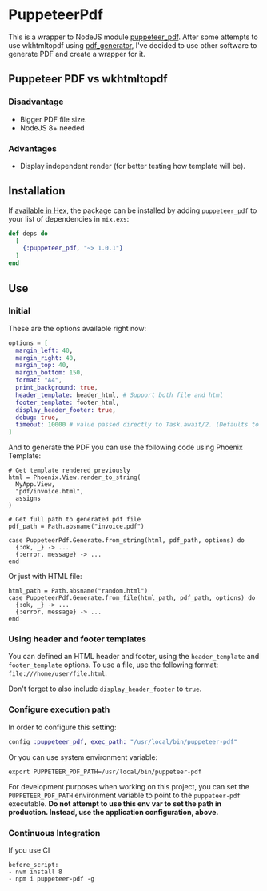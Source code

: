 # PuppeteerPdf

This is a wrapper to NodeJS module [puppeteer_pdf](https://www.npmjs.com/package/puppeteer-pdf). After some attempts to use wkhtmltopdf using [pdf_generator](https://github.com/gutschilla/elixir-pdf-generator), I've decided to use other software to generate PDF and create a wrapper for it.

## Puppeteer PDF vs wkhtmltopdf

### Disadvantage

* Bigger PDF file size.
* NodeJS 8+ needed

### Advantages

* Display independent render (for better testing how template will be).

## Installation

If [available in Hex](https://hex.pm/docs/publish), the package can be installed
by adding `puppeteer_pdf` to your list of dependencies in `mix.exs`:

```elixir
def deps do
  [
    {:puppeteer_pdf, "~> 1.0.1"}
  ]
end
```

## Use

### Initial
These are the options available right now:

```elixir
options = [
  margin_left: 40,
  margin_right: 40,
  margin_top: 40,
  margin_bottom: 150,
  format: "A4",
  print_background: true,
  header_template: header_html, # Support both file and html
  footer_template: footer_html,
  display_header_footer: true,
  debug: true,
  timeout: 10000 # value passed directly to Task.await/2. (Defaults to 5000)
]
```

And to generate the PDF you can use the following code using Phoenix Template:

```
# Get template rendered previously
html = Phoenix.View.render_to_string(
  MyApp.View,
  "pdf/invoice.html",
  assigns
)

# Get full path to generated pdf file
pdf_path = Path.absname("invoice.pdf")

case PuppeteerPdf.Generate.from_string(html, pdf_path, options) do
  {:ok, _} -> ...
  {:error, message} -> ...
end
```

Or just with HTML file:

```
html_path = Path.absname("random.html")
case PuppeteerPdf.Generate.from_file(html_path, pdf_path, options) do
  {:ok, _} -> ...
  {:error, message} -> ...
end
```

### Using header and footer templates

You can defined an HTML header and footer, using the `header_template` and `footer_template` options.
To use a file, use the following format: `file:///home/user/file.html`.

Don't forget to also include `display_header_footer` to `true`.

### Configure execution path

In order to configure this setting:

```elixir
config :puppeteer_pdf, exec_path: "/usr/local/bin/puppeteer-pdf"
```

Or you can use system environment variable:

```
export PUPPETEER_PDF_PATH=/usr/local/bin/puppeteer-pdf
```

For development purposes when working on this project, you can set the `PUPPETEER_PDF_PATH`
environment variable to point to the `puppeteer-pdf` executable. **Do not attempt to use this env
var to set the path in production. Instead, use the application configuration, above.**

### Continuous Integration

If you use CI

```
before_script:
- nvm install 8
- npm i puppeteer-pdf -g
```
